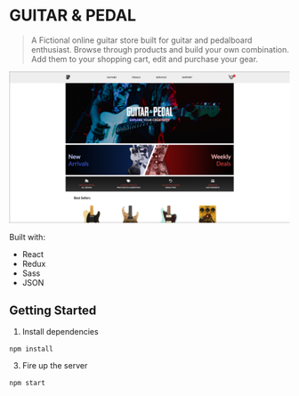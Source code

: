 # GUITAR & PEDAL
> A Fictional online guitar store built for guitar and pedalboard enthusiast. Browse through products and build your own combination. Add them to your shopping cart, edit and purchase your gear.

![guitar-pedal](https://raw.githubusercontent.com/fernandoxmartin/react-portfolio/master/src/images/gp-desktop.png)

Built with: 
- React
- Redux
- Sass
- JSON

## Getting Started

1. Install dependencies
```
npm install
```

3. Fire up the server
```
npm start
```
